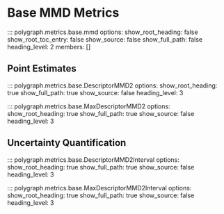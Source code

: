 # Base MMD Metrics

::: polygraph.metrics.base.mmd
    options:
        show_root_heading: false
        show_root_toc_entry: false
        show_source: false
        show_full_path: false
        heading_level: 2
        members: []


## Point Estimates


::: polygraph.metrics.base.DescriptorMMD2
    options:
        show_root_heading: true
        show_full_path: true
        show_source: false
        heading_level: 3

::: polygraph.metrics.base.MaxDescriptorMMD2
    options:
        show_root_heading: true
        show_full_path: true
        show_source: false
        heading_level: 3

## Uncertainty Quantification

::: polygraph.metrics.base.DescriptorMMD2Interval
    options:
        show_root_heading: true
        show_full_path: true
        show_source: false
        heading_level: 3

::: polygraph.metrics.base.MaxDescriptorMMD2Interval
    options:
        show_root_heading: true
        show_full_path: true
        show_source: false
        heading_level: 3
